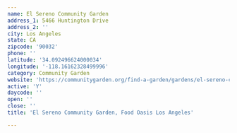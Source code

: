 ```yaml
---
name: El Sereno Community Garden
address_1: 5466 Huntington Drive
address_2: ''
city: Los Angeles
state: CA
zipcode: '90032'
phone: ''
latitude: '34.092496624000034'
longitude: '-118.16162328499996'
category: Community Garden
website: 'https://communitygarden.org/find-a-garden/gardens/el-sereno-community-garden/'
active: 'Y'
daycode: ''
open: ''
close: ''
title: 'El Sereno Community Garden, Food Oasis Los Angeles'

---
```

